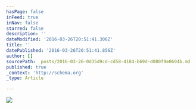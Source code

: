```yaml
---
hasPage: false
inFeed: true
inNav: false
starred: false
description: ''
dateModified: '2016-03-26T20:51:41.306Z'
title: ''
datePublished: '2016-03-26T20:51:41.856Z'
author: []
sourcePath: _posts/2016-03-26-0d35d9cd-cd58-4184-b69d-d080f9e0604b.md
published: true
_context: 'http://schema.org'
_type: Article

---
```

![](https://the-grid-user-content.s3-us-west-2.amazonaws.com/3c4419f7-8fe1-4118-8ebb-db4735f660bf.jpg)